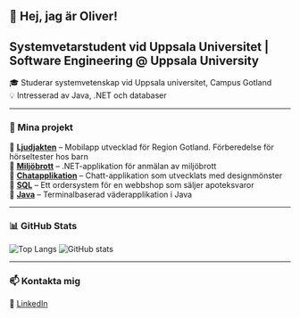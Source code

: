 
## 👋 Hej, jag är Oliver!  
## Systemvetarstudent vid Uppsala Universitet | Software Engineering @ Uppsala University

🎓 Studerar systemvetenskap vid Uppsala universitet, Campus Gotland  
💡 Intresserad av Java, .NET och databaser  

<hr>

### 📌 Mina projekt  
🔹 **[Ljudjakten](https://github.com/olivergottberg/Got-IT)** – Mobilapp utvecklad för Region Gotland. Förberedelse för hörseltester hos barn <br>
🔹 **[Miljöbrott](https://github.com/olivergottberg/Miljobrott)** – .NET-applikation för anmälan av miljöbrott <br>
🔹 **[Chatapplikation](https://github.com/olivergottberg/Chat)** – Chatt-applikation som utvecklats med designmönster <br>
🔹 **[SQL](https://github.com/olivergottberg/SQL)** – Ett ordersystem för en webbshop som säljer apoteksvaror <br>
🔹 **[Java](https://github.com/olivergottberg/WeatherData)** – Terminalbaserad väderapplikation i Java <br>

<hr>

### 📊 GitHub Stats 
![Top Langs](https://github-readme-stats.vercel.app/api/top-langs/?username=olivergottberg&layout=compact&theme=tokyonight)
![GitHub stats](https://github-readme-stats.vercel.app/api?username=olivergottberg&show_icons=true&theme=tokyonight)

<hr>

### 📫 Kontakta mig  
💼 [LinkedIn](https://www.linkedin.com/in/oliver-gottberg-348043271/)  

